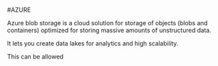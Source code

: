 #AZURE 

Azure blob storage is a cloud solution for storage of objects (blobs and containers) optimized for storing massive amounts of unstructured data.

It lets you create data lakes for analytics and high scalability. 

This can be allowed 